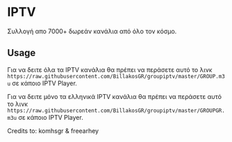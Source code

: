 # IPTV

Συλλογή απο 7000+ δωρεάν κανάλια από όλο τον κόσμο.

## Usage

Για να δειτε όλα τα IPTV κανάλια θα πρέπει να περάσετε αυτό το λινκ `https://raw.githubusercontent.com/BillakosGR/groupiptv/master/GROUP.m3u` σε κάποιο IPTV Player.

Για να δειτε μόνο τα ελληνικά IPTV κανάλια θα πρέπει να περάσετε αυτό το λινκ `https://raw.githubusercontent.com/BillakosGR/groupiptv/master/GROUPGR.m3u` σε κάποιο IPTV Player.

Credits to: komhsgr & freearhey
